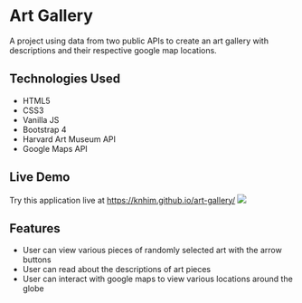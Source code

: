 # Art Gallery
A project using data from two public APIs to create an art gallery with descriptions and their respective google map locations.

## Technologies Used
- HTML5
- CSS3
- Vanilla JS
- Bootstrap 4
- Harvard Art Museum API
- Google Maps API

## Live Demo
Try this application live at https://knhim.github.io/art-gallery/
![](images/art-gallery-preview.gif)

## Features
- User can view various pieces of randomly selected art with the arrow buttons
- User can read about the descriptions of art pieces
- User can interact with google maps to view various locations around the globe
